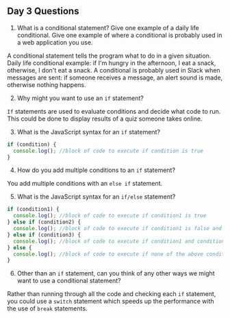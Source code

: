 ## Day 3 Questions

1. What is a conditional statement? Give one example of a daily life conditional. Give one example of where a conditional is probably used in a web application you use.

A conditional statement tells the program what to do in a given situation. Daily life conditional example: if I'm hungry in the afternoon, I eat a snack, otherwise, I don't eat a snack. A conditional is probably used in Slack when messages are sent: if someone receives a message, an alert sound is made, otherwise nothing happens.

2. Why might you want to use an `if` statement?

`If` statements are used to evaluate conditions and decide what code to run. This could be done to display results of a quiz someone takes online.

3. What is the JavaScript syntax for an `if` statement?

```JavaScript
if (condition) {
  console.log(); //block of code to execute if condition is true
}
```
4. How do you add multiple conditions to an `if` statement?

You add multiple conditions with an `else if` statement.

5. What is the JavaScript syntax for an `if/else` statement?

```JavaScript
if (condition1) {
  console.log(); //block of code to execute if condition1 is true
} else if (condition2) {
  console.log(); //block of code to execute if condition1 is false and condition2 is true
} else if (condition3) {
  console.log(); //block of code to execute if condition1 and condition2 are false and condition3 is true
} else {
  console.log(); //block of code to execute if none of the above conditions are true
}
```

6. Other than an `if` statement, can you think of any other ways we might want to use a conditional statement?

Rather than running through all the code and checking each `if` statement, you could use a `switch` statement which speeds up the performance with the use of `break` statements.
